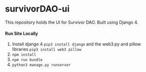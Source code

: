 # survivorDAO-ui

This repository holds the UI for Survivor DAO. Built using Django 4.

#### Run Site Locally

1. Install django 4 `pip3 install django` and the web3.py and pillow libraries `pip3 install web3 pillow`
2. `npm install`
3. `npm run bundle`
4. `python3 manage.py runserver`
